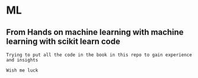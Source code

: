 # ML
## From  Hands on machine learning with machine learning with scikit learn code 
```
Trying to put all the code in the book in this repo to gain experience and insights 

Wish me luck
```
